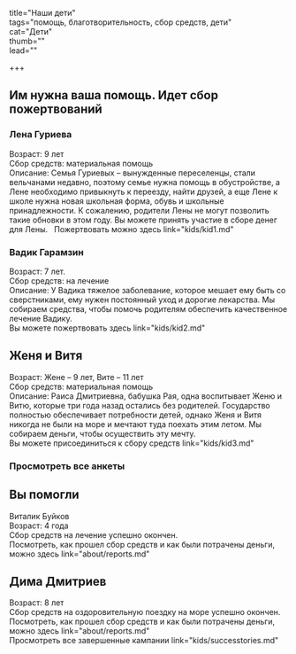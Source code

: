 title="Наши дети"  
tags="помощь, благотворительность, сбор средств, дети"  
cat="Дети"   
thumb=""   
lead=""  

+++
## Им нужна ваша помощь. Идет сбор пожертвований
### Лена Гуриева
Возраст: 9 лет   
Сбор средств: материальная помощь   
Описание: Семья Гуриевых – вынужденные переселенцы, стали вельчанами недавно, поэтому семье нужна помощь в обустройстве, а Лене необходимо привыкнуть к переезду, найти друзей, а еще Лене к школе нужна новая школьная форма, обувь и школьные принадлежности. К сожалению, родители Лены не могут позволить такие обновки в этом году. Вы можете принять участие в сборе денег для Лены.    
Пожертвовать можно здесь link="kids/kid1.md"
### Вадик Гарамзин
Возраст: 7 лет.  
Сбор средств: на лечение  
Описание: У Вадика тяжелое заболевание, которое мешает ему быть со сверстниками, ему нужен постоянный уход и дорогие лекарства. Мы собираем средства, чтобы помочь родителям обеспечить качественное лечение Вадику.  
Вы можете пожертвовать здесь link="kids/kid2.md"  

## Женя и Витя
Возраст: Жене – 9 лет, Вите – 11 лет  
Сбор средств: материальная помощь  
Описание: Раиса Дмитриевна, бабушка Рая, одна воспитывает Женю и Витю, которые три года назад остались без родителей. Государство полностью обеспечивает потребности детей, однако Женя и Витя никогда не были на море и мечтают туда поехать этим летом. Мы собираем деньги, чтобы осуществить эту мечту.  
Вы можете присоединиться к сбору средств link="kids/kid3.md"

### Просмотреть все анкеты
## Вы помогли
Виталик Буйков  
Возраст: 4 года  
Сбор средств на лечение успешно окончен.  
Посмотреть, как прошел сбор средств и как были потрачены деньги, можно здесь link="about/reports.md"  
## Дима Дмитриев
Возраст: 8 лет  
Сбор средств на оздоровительную поездку на море успешно окончен.   
Посмотреть, как прошел сбор средств и как были потрачены деньги, можно здесь link="about/reports.md"  
Просмотреть все завершенные кампании
link="kids/successtories.md"  
